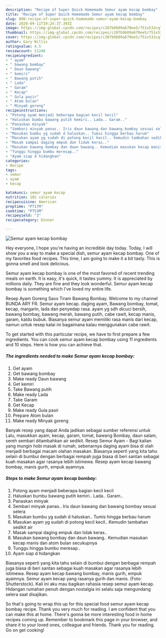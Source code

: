 ```yaml
---
description: "Recipe of Super Quick Homemade Semur ayam kecap bombay"
title: "Recipe of Super Quick Homemade Semur ayam kecap bombay"
slug: 808-recipe-of-super-quick-homemade-semur-ayam-kecap-bombay
date: 2020-09-11T19:24:37.393Z
image: https://img-global.cpcdn.com/recipes/c207b9b09a670ee5/751x532cq70/semur-ayam-kecap-bombay-foto-resep-utama.jpg
thumbnail: https://img-global.cpcdn.com/recipes/c207b9b09a670ee5/751x532cq70/semur-ayam-kecap-bombay-foto-resep-utama.jpg
cover: https://img-global.cpcdn.com/recipes/c207b9b09a670ee5/751x532cq70/semur-ayam-kecap-bombay-foto-resep-utama.jpg
author: Gary Willis
ratingvalue: 4.5
reviewcount: 21248
recipeingredient:
- " ayam"
- " bawang bombay"
- " Daun bawang"
- " kemiri"
- " Bawang putih"
- " Lada"
- " Garam"
- " Kecap"
- " Gula pasir"
- " Atom bulan"
- " Minyak goreng"
recipeinstructions:
- "Potong ayam menjadi beberapa bagian kecil kecil"
- "Haluskan bumbu bawang putih kemiri.. Lada.. Garam.."
- "Panaskan minyak"
- "Sembari minyak panas.. Iris daun bawang dan bawang bombay sesuai selera"
- "Masukan bumbu yg sudah d haluskan.. Tumis hingga berbau harum"
- "Masukan ayam yg sudah di potong kecil kecil.. Kemudin tambahan sedikit air"
- "Masak sampai daging empuk dan tidak keras.."
- "Masukan bawang bombay dan daun bawang.. Kemudian masukan kecap manis dan atom bulan secukupnya"
- "Tunggu hingga bumbu meresap.."
- "Ayam siap d hidangkan"
categories:
- Recipe
tags:
- semur
- ayam
- kecap

katakunci: semur ayam kecap 
nutrition: 182 calories
recipecuisine: American
preptime: "PT17M"
cooktime: "PT53M"
recipeyield: "3"
recipecategory: Dinner

---
```



![Semur ayam kecap bombay](https://img-global.cpcdn.com/recipes/c207b9b09a670ee5/751x532cq70/semur-ayam-kecap-bombay-foto-resep-utama.jpg)

Hey everyone, I hope you're having an incredible day today. Today, I will show you a way to make a special dish, semur ayam kecap bombay. One of my favorites food recipes. This time, I am going to make it a bit tasty. This is gonna smell and look delicious.

Semur ayam kecap bombay is one of the most favored of recent trending meals on earth. It is easy, it's quick, it tastes yummy. It is appreciated by millions daily. They are fine and they look wonderful. Semur ayam kecap bombay is something which I've loved my entire life.

Resep Ayam Goreng Saos Tiram Bawang Bombay. Welcome to my channel BUNDA ARY FR. Semur ayam kecap. daging ayam, Bawang bombay, tomat, kecap, margarin, lada dan penyedap rasa. ayam yg sdh dicuci bersih, bawang bombay, bawang merah, bawang putih, cabe rawit, kecap manis, garam, kaldu bubuk. Biasanya semur ayam memiliki rasa manis dari kecap, namun untuk resep kalai ini bagaimana kalau menggunakan cabe rawit.


To get started with this particular recipe, we have to first prepare a few ingredients. You can cook semur ayam kecap bombay using 11 ingredients and 10 steps. Here is how you can achieve that.

<!--inarticleads1-->

##### The ingredients needed to make Semur ayam kecap bombay:

1. Get  ayam
1. Get  bawang bombay
1. Make ready  Daun bawang
1. Get  kemiri
1. Take  Bawang putih
1. Make ready  Lada
1. Take  Garam
1. Get  Kecap
1. Make ready  Gula pasir
1. Prepare  Atom bulan
1. Make ready  Minyak goreng


Banyak resep yang dapat Anda jadikan sebagai sumber referensi untuk Lalu, masukkan ayam, kecap, garam, tomat, bawang Bombay, daun salam, sereh sembari ditambahkan air sedikit. Resep Semur Ayam - Bagi kalian yang mungin hobi masak di rumah, sebenarnya daging ayam bisa di olah menjadi berbagai macam olahan masakan. Biasanya seperti yang kita tahu selain di bumbui dengan berbagai rempah juga biasa di beri santan sebagai kuah masakan agar rasanya lebih istimewa. Resep ayam kecap bawang bombay, manis gurih, empuk ayamnya. 

<!--inarticleads2-->

##### Steps to make Semur ayam kecap bombay:

1. Potong ayam menjadi beberapa bagian kecil kecil
1. Haluskan bumbu bawang putih kemiri.. Lada.. Garam..
1. Panaskan minyak
1. Sembari minyak panas.. Iris daun bawang dan bawang bombay sesuai selera
1. Masukan bumbu yg sudah d haluskan.. Tumis hingga berbau harum
1. Masukan ayam yg sudah di potong kecil kecil.. Kemudin tambahan sedikit air
1. Masak sampai daging empuk dan tidak keras..
1. Masukan bawang bombay dan daun bawang.. Kemudian masukan kecap manis dan atom bulan secukupnya
1. Tunggu hingga bumbu meresap..
1. Ayam siap d hidangkan


Biasanya seperti yang kita tahu selain di bumbui dengan berbagai rempah juga biasa di beri santan sebagai kuah masakan agar rasanya lebih istimewa. Resep ayam kecap bawang bombay, manis gurih, empuk ayamnya. Semur ayam kecap yang rasanya gurih dan manis. (Foto: Shutterstock). Kali ini aku mau bagikan rahasia resep semur ayam kecap. Hidangan rumahan penuh dengan nostalgia ini selalu saja mengundang selera saat disajikan. 

So that's going to wrap this up for this special food semur ayam kecap bombay recipe. Thank you very much for reading. I am confident that you can make this at home. There's gonna be more interesting food in home recipes coming up. Remember to bookmark this page in your browser, and share it to your loved ones, colleague and friends. Thank you for reading. Go on get cooking!
